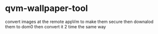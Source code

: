 # qvm-wallpaper-tool
convert images at the remote appVm to make them secure then downalod them to dom0 then convert it 2 time the same way
